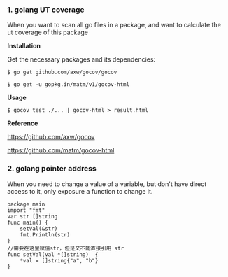 ### 1. golang UT coverage
When you want to scan all go files in a package, and want to calculate the ut coverage of this package

**Installation**

Get the necessary packages and its dependencies:

`$ go get github.com/axw/gocov/gocov`

`$ go get -u gopkg.in/matm/v1/gocov-html`


**Usage**

`$ gocov test ./... | gocov-html > result.html`

**Reference**

https://github.com/axw/gocov

https://github.com/matm/gocov-html

### 2. golang pointer address
When you need to change a value of a variable, but don't have direct access to it, only exposure a function to change it.
```
package main
import "fmt"
var str []string
func main() {
    setVal(&str)
    fmt.Println(str)
}
//需要在这里赋值str，但是又不能直接引用 str
func setVal(val *[]string)  {
    *val = []string{"a", "b"}
}
```
